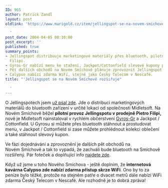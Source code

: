 ```yaml
---
ID: 965
author: Patrick Zandl
layout: post
oldlink: 'https://www.marigold.cz/item/jellingspot-se-na-novem-smichove-rozsiruje

  '
post_date: 2004-04-05 08:10:00
post_excerpt: ''
published: true
summary_points:
- Jellingspot distribuuje marketingové materiály přes bluetooth, pilotně v Pietro
  Filipi.
- Gyros-Gr nabízí menu ke stažení, Jackpot/Cottonfield slevové kupony přes Jellingspot.
- Pět dalších obchodů na Novém Smíchově plánuje zprovoznit Jellingspot.
- Calypso nabízí zdarma WiFi, stejně jako Český Telecom v Nescafé.
title: "'Jellingspot se na Novém Smíchově rozšiřuje"

  '
---
```


<p>
O Jellingspotech jsem <A href="http://beta.marigold.cz/zprava.html?cislo=25774">už psal zde</A>. Jde o distribuci marketingových materiálů do bluetooth zařízení v určité lokaci od společnosti Midletsoft. Na Novém Smíchově běžel <STRONG>pilotní provoz Jellingspotu&#160;v prodejně Pietro Filipi,</STRONG> nově je Midletsoft nainstaloval v rychlém občerstvení <A href="http://www.gyros-gr.com/" target=_blank>Gyros-Gr</A> a Jackpot / Cottonfield. U Gyrosu si můžete přes bluetooth stáhnout a prostudovat menu, v Jackpot / Cottonfield si zase můžete prohlédnout kolekci oblečení a také stáhnout slevový kupon.</p>

<p>
Ve fázi&#160;dojednávání a zprovoznění&#160;je dalších pět obchodů na Novém&#160;Smíchově a tak to vypadá, že zachváli bude bluetooth na Smíchově rozšířený. Pár foteček a doplňující info <A href="http://www.jellingspot.com/community.htm" target=_blank>najdete zde</A>.</p>

<p>
Když už jsme u toho&#160;Nového Smíchova - ještě doplním, že <STRONG>internetová kavárna Calypso zde nabízí zdarma přístup&#160;skrze WiFi</STRONG>. Ono by to za peníze&#160;bylo těžké, protože na stejném patře o dvacet metrů dále nabízí WiFi zdarma Český Telecom v Nescafé. Ale rozhodně je to dobrá zpráva!&#160;</p>